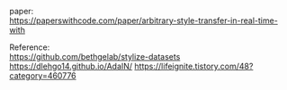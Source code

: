 paper:                                      
https://paperswithcode.com/paper/arbitrary-style-transfer-in-real-time-with

Reference:          
https://github.com/bethgelab/stylize-datasets
https://dlehgo14.github.io/AdaIN/
https://lifeignite.tistory.com/48?category=460776